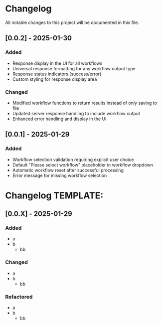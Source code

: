 # Changelog

All notable changes to this project will be documented in this file.

## [0.0.2] - 2025-01-30

### Added
- Response display in the UI for all workflows
- Universal response formatting for any workflow output type
- Response status indicators (success/error)
- Custom styling for response display area

### Changed
- Modified workflow functions to return results instead of only saving to file
- Updated server response handling to include workflow output
- Enhanced error handling and display in the UI


## [0.0.1] - 2025-01-29

### Added
- Workflow selection validation requiring explicit user choice
- Default "Please select workflow" placeholder in workflow dropdown
- Automatic workflow reset after successful processing
- Error message for missing workflow selection


# Changelog TEMPLATE:

## [0.0.X] - 2025-01-29

### Added
- a
- b
  - bb

### Changed
- a
- b
  - bb

### Refactored
- a
- b
  - bb

